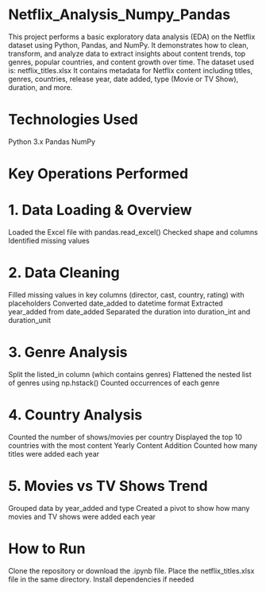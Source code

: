 # Netflix_Analysis_Numpy_Pandas
This project performs a basic exploratory data analysis (EDA) on the Netflix dataset using Python, Pandas, and NumPy. It demonstrates how to clean, transform, and analyze data to extract insights about content trends, top genres, popular countries, and content growth over time.
The dataset used is: netflix_titles.xlsx
It contains metadata for Netflix content including titles, genres, countries, release year, date added, type (Movie or TV Show), duration, and more.

# Technologies Used
Python 3.x
Pandas
NumPy

# Key Operations Performed
# 1. Data Loading & Overview
Loaded the Excel file with pandas.read_excel()
Checked shape and columns
Identified missing values

# 2. Data Cleaning
Filled missing values in key columns (director, cast, country, rating) with placeholders
Converted date_added to datetime format
Extracted year_added from date_added
Separated the duration into duration_int and duration_unit

# 3. Genre Analysis
Split the listed_in column (which contains genres)
Flattened the nested list of genres using np.hstack()
Counted occurrences of each genre

# 4. Country Analysis
Counted the number of shows/movies per country
Displayed the top 10 countries with the most content
Yearly Content Addition
Counted how many titles were added each year

# 5. Movies vs TV Shows Trend
Grouped data by year_added and type
Created a pivot to show how many movies and TV shows were added each year

# How to Run
Clone the repository or download the .ipynb file.
Place the netflix_titles.xlsx file in the same directory.
Install dependencies if needed
